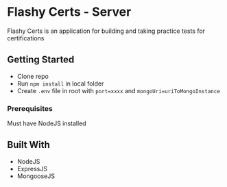 # Flashy Certs - Server
Flashy Certs is an application for building and taking practice tests for certifications

## Getting Started

* Clone repo
* Run `npm install` in local folder
* Create `.env` file in root with `port=xxxx` and `mongoUri=uriToMongoInstance`

### Prerequisites

Must have NodeJS installed

## Built With
* NodeJS
* ExpressJS
* MongooseJS
